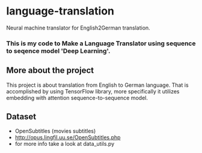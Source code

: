 
# language-translation
Neural machine translator for English2German translation.

### This is my code  to Make a Language Translator using sequence to seqence model 'Deep Learning'.


## More about the project
This project is about translation from English to German language. That is accomplished by using TensorFlow library, more specifically it utilizes embedding with attention sequence-to-sequence model.

## Dataset
* OpenSubtitles (movies subtitles)
* http://opus.lingfil.uu.se/OpenSubtitles.php
* for more info take a look at data_utils.py
